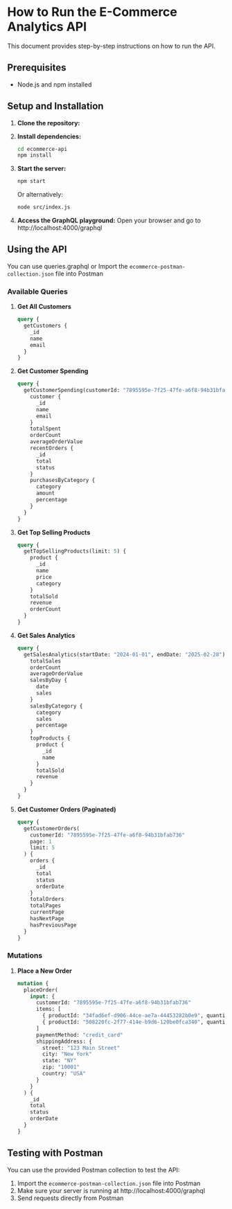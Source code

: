 # How to Run the E-Commerce Analytics API

This document provides step-by-step instructions on how to run the API.

## Prerequisites

- Node.js and npm installed

## Setup and Installation

1. **Clone the repository:**

2. **Install dependencies:**
   ```bash
   cd ecommerce-api
   npm install
   ```

3. **Start the server:**
   ```bash
   npm start
   ```
   
   Or alternatively:
   ```bash
   node src/index.js
   ```

4. **Access the GraphQL playground:**
   Open your browser and go to http://localhost:4000/graphql

## Using the API
You can use queries.graphql or Import the `ecommerce-postman-collection.json` file into Postman
### Available Queries

1. **Get All Customers**
   ```graphql
   query {
     getCustomers {
       _id
       name
       email
     }
   }
   ```

2. **Get Customer Spending**
   ```graphql
   query {
     getCustomerSpending(customerId: "7895595e-7f25-47fe-a6f8-94b31bfab736") {
       customer {
         _id
         name
         email
       }
       totalSpent
       orderCount
       averageOrderValue
       recentOrders {
         _id
         total
         status
       }
       purchasesByCategory {
         category
         amount
         percentage
       }
     }
   }
   ```

3. **Get Top Selling Products**
   ```graphql
   query {
     getTopSellingProducts(limit: 5) {
       product {
         _id
         name
         price
         category
       }
       totalSold
       revenue
       orderCount
     }
   }
   ```

4. **Get Sales Analytics**
   ```graphql
   query {
     getSalesAnalytics(startDate: "2024-01-01", endDate: "2025-02-28") {
       totalSales
       orderCount
       averageOrderValue
       salesByDay {
         date
         sales
       }
       salesByCategory {
         category
         sales
         percentage
       }
       topProducts {
         product {
           _id
           name
         }
         totalSold
         revenue
       }
     }
   }
   ```

5. **Get Customer Orders (Paginated)**
   ```graphql
   query {
     getCustomerOrders(
       customerId: "7895595e-7f25-47fe-a6f8-94b31bfab736"
       page: 1
       limit: 5
     ) {
       orders {
         _id
         total
         status
         orderDate
       }
       totalOrders
       totalPages
       currentPage
       hasNextPage
       hasPreviousPage
     }
   }
   ```

### Mutations

1. **Place a New Order**
   ```graphql
   mutation {
     placeOrder(
       input: {
         customerId: "7895595e-7f25-47fe-a6f8-94b31bfab736"
         items: [
           { productId: "34fad6ef-d906-44ce-ae7a-44453282b0e9", quantity: 2 }
           { productId: "508220fc-2f77-414e-b9d6-120be0fca340", quantity: 1 }
         ]
         paymentMethod: "credit_card"
         shippingAddress: {
           street: "123 Main Street"
           city: "New York"
           state: "NY"
           zip: "10001"
           country: "USA"
         }
       }
     ) {
       _id
       total
       status
       orderDate
     }
   }
   ```

## Testing with Postman

You can use the provided Postman collection to test the API:

1. Import the `ecommerce-postman-collection.json` file into Postman
2. Make sure your server is running at http://localhost:4000/graphql
3. Send requests directly from Postman

